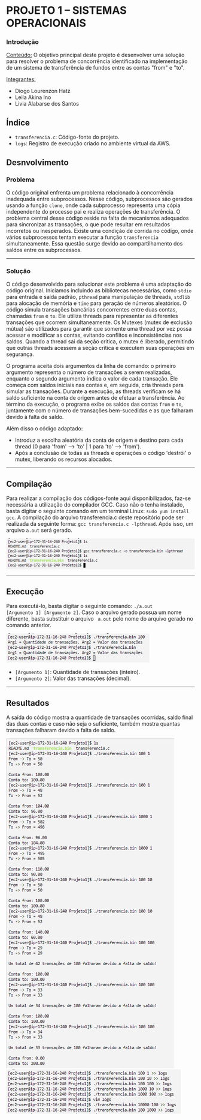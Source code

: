 <h1>PROJETO 1 – SISTEMAS OPERACIONAIS</h1>

<h3>Introdução</h3>

<ins>Conteúdo:</ins> O objetivo principal deste projeto é desenvolver uma solução para resolver o problema de concorrência identificado na implementação de um sistema de transferência de fundos entre as contas "from" e "to".

<ins>Integrantes:</ins>

- Diogo Lourenzon Hatz
- Leila Akina Ino
- Livia Alabarse dos Santos

<h2>Índice</h2>

<ul>
<li><code>transferencia.c</code>: Código-fonte do projeto.</li>
<li><code>logs</code>: Registro de execução criado no ambiente virtual da AWS.</li>
</ul>

<h2>Desnvolvimento</h2>
<h3>Problema</h3>
O código original enfrenta um problema relacionado à concorrência inadequada entre subprocessos. Nesse código, subprocessos são gerados usando a função <code>clone</code>, onde cada subprocesso representa uma cópia independente do processo pai e realiza operações de transferência. O problema central desse código reside na falta de mecanismos adequados para sincronizar as transações, o que pode resultar em resultados incorretos ou inesperados. Existe uma condição de corrida no código, onde vários subprocessos tentam executar a função <code>transferencia</code> simultaneamente. Essa questão surge devido ao compartilhamento dos saldos entre os subprocessos.

<hr>
<h3>Solução</h3>
O código desenvolvido para solucionar este problema é uma adaptação do código original. Iniciamos incluindo as bibliotecas necessárias, como <code>stdio</code> para entrada e saída padrão, <code>pthread</code> para manipulação de threads, <code>stdlib</code> para alocação de memória e <code>time</code> para geração de números aleatórios. O código simula transações bancárias concorrentes entre duas contas, chamadas <code>from</code>  e <code>to</code>. Ele utiliza threads para representar as diferentes transações que ocorrem simultaneamente. Os Mutexes (mutex de exclusão mútua) são utilizados para garantir que somente uma thread por vez possa acessar e modificar as contas, evitando conflitos e inconsistências nos saldos. Quando a thread sai da seção critica, o mutex é liberado, permitindo que outras threads acessem a seção crítica e executem suas operações em segurança.

O programa aceita dois argumentos da linha de comando: o primeiro argumento representa o número de transações a serem realizadas, enquanto o segundo argumento indica o valor de cada transação. Ele começa com saldos iniciais nas contas e, em seguida, cria threads para simular as transações. Durante a execução, as threads verificam se há saldo suficiente na conta de origem antes de efetuar a transferência. Ao término da execução, o programa exibe os saldos das contas <code>from</code> e <code>to</code>, juntamente com o número de transações bem-sucedidas e as que falharam devido à falta de saldo.

Além disso o código adaptado:
<ul>
<li>Introduz a escolha aleatória da conta de origem e destino para cada thread (0 para 'from' --> 'to' | 1 para 'to' --> 'from').</li>
<li>Após a conclusão de todas as threads e operações o código 'destrói' o mutex, liberando os recursos alocados.</li>
</ul>

<hr>
<h2>Compilação</h2>

Para realizar a compilação dos códigos-fonte aqui disponibilizados, faz-se necessária a utilização do compilador GCC. Caso não o tenha instalado, basta digitar o seguinte comando em um terminal Linux: <code>sudo yum install gcc</code>. A compilação do arquivo transferencia.c deste repositório pode ser realizada da seguinte forma: <code>gcc  transferencia.c -lpthread</code>. Após isso, um arquivo <code>a.out</code> será gerado.

<img src = "https://github.com/Hatz-D/ProjetoSOs/blob/main/src/projeto1-Gcc.png" alt="Compilação">

<hr>
<h2>Execução</h2>

Para executá-lo, basta digitar o seguinte comando: <code>./a.out [Argumento 1] [Argumento 2]</code>. Caso o arquivo gerado possua um nome diferente, basta substituir o arquivo <code> a.out</code> pelo nome do arquivo gerado no comando anterior.

<img src = "https://github.com/Hatz-D/ProjetoSOs/blob/main/src/projeto1-Stderr.png" alt = "Mensagem de erro ao informar parâmetros errôneos">

<ul>
<li><code>[Argumento 1]</code>: Quantidade de transações (inteiro).</li>
<li><code>[Argumento 2]</code>: Valor das transações (decimal).</li>
</ul>

<hr>
<h2>Resultados</h2>

A saída do código mostra a quantidade de transações ocorridas, saldo final das duas contas e caso não seja o suficiente, também mostra quantas transações falharam devido a falta de saldo.  

<img src = "https://github.com/Hatz-D/ProjetoSOs/blob/main/src/projeto1-Testes.png" alt="Bateria de testes">

<img src = "https://github.com/Hatz-D/ProjetoSOs/blob/main/src/projeto1-Gera%C3%A7%C3%A3o%20do%20Log.png" alt="Geração do log de execução">
